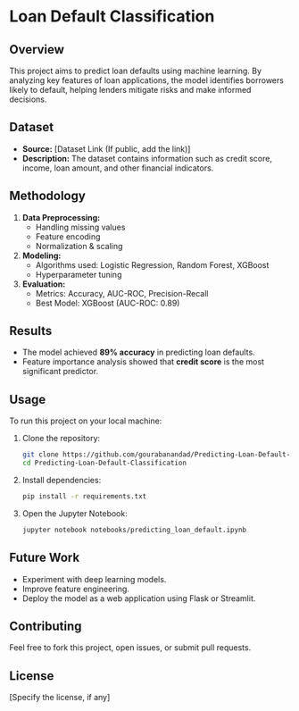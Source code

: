 # Loan Default Classification

## Overview
This project aims to predict loan defaults using machine learning. By analyzing key features of loan applications, the model identifies borrowers likely to default, helping lenders mitigate risks and make informed decisions.

## Dataset
- **Source:** [Dataset Link (If public, add the link)]
- **Description:** The dataset contains information such as credit score, income, loan amount, and other financial indicators.

## Methodology
1. **Data Preprocessing:**
   - Handling missing values
   - Feature encoding
   - Normalization & scaling
2. **Modeling:**
   - Algorithms used: Logistic Regression, Random Forest, XGBoost
   - Hyperparameter tuning
3. **Evaluation:**
   - Metrics: Accuracy, AUC-ROC, Precision-Recall
   - Best Model: XGBoost (AUC-ROC: 0.89)

## Results
- The model achieved **89% accuracy** in predicting loan defaults.
- Feature importance analysis showed that **credit score** is the most significant predictor.

## Usage
To run this project on your local machine:

1. Clone the repository:
   ```bash
   git clone https://github.com/gourabanandad/Predicting-Loan-Default-Classification.git
   cd Predicting-Loan-Default-Classification
   ```
2. Install dependencies:
   ```bash
   pip install -r requirements.txt
   ```
3. Open the Jupyter Notebook:
   ```bash
   jupyter notebook notebooks/predicting_loan_default.ipynb
   ```

## Future Work
- Experiment with deep learning models.
- Improve feature engineering.
- Deploy the model as a web application using Flask or Streamlit.

## Contributing
Feel free to fork this project, open issues, or submit pull requests.

## License
[Specify the license, if any]

